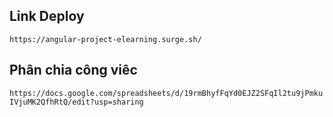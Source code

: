 ## Link Deploy

`https://angular-project-elearning.surge.sh/`

## Phân chia công viêc

`https://docs.google.com/spreadsheets/d/19rmBhyfFqYd0EJZ2SFqIl2tu9jPmkuIVjuMK2QfhRtQ/edit?usp=sharing`
